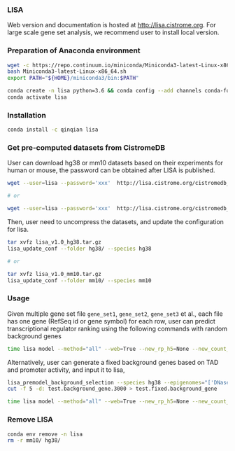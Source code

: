 ### LISA
Web version and documentation is hosted at http://lisa.cistrome.org. For large scale gene set analysis, we recommend user to install local version.

### Preparation of Anaconda environment

``` sh
wget -c https://repo.continuum.io/miniconda/Miniconda3-latest-Linux-x86_64.sh
bash Miniconda3-latest-Linux-x86_64.sh
export PATH="${HOME}/miniconda3/bin:$PATH"

conda create -n lisa python=3.6 && conda config --add channels conda-forge && conda config --add channels bioconda
conda activate lisa
```

### Installation

``` sh
conda install -c qinqian lisa
```

### Get pre-computed datasets from CistromeDB

User can download hg38 or mm10 datasets based on their experiments for human or mouse, the password can be obtained after LISA is published.

``` sh
wget --user=lisa --password='xxx'  http://lisa.cistrome.org/cistromedb_data/lisa_v1.0_hg38.tar.gz

# or

wget --user=lisa --password='xxx'  http://lisa.cistrome.org/cistromedb_data/lisa_v1.0_mm10.tar.gz
```

Then, user need to uncompress the datasets, and update the configuration for lisa. 

``` sh
tar xvfz lisa_v1.0_hg38.tar.gz
lisa_update_conf --folder hg38/ --species hg38

# or

tar xvfz lisa_v1.0_mm10.tar.gz
lisa_update_conf --folder mm10/ --species mm10
```

### Usage

Given multiple gene set file `gene_set1`, `gene_set2`, `gene_set3` et al., each file has one gene (RefSeq id or gene symbol) for each row, user can predict transcriptional regulator ranking using the following commands with random background genes

``` sh 
time lisa model --method="all" --web=True --new_rp_h5=None --new_count_h5=None --species hg38 --epigenome "['DNase', 'H3K27ac']" --cluster=False --covariates=False --random=True --prefix first_run --background=None --stat_background_number=500 --threads 4 gene_set1 gene_set2 gene_set3 ...
```

Alternatively, user can generate a fixed background genes based on TAD and promoter activity, and input it to lisa,

``` sh
lisa_premodel_background_selection --species hg38 --epigenomes="['DNase']" --gene_set=None --prefix=test --random=None --background=dynamic_auto_tad
cut -f 5 -d: test.background_gene.3000 > test.fixed.background_gene

time lisa model --method="all" --web=True --new_rp_h5=None --new_count_h5=None --species hg38 --epigenome "['DNase', 'H3K27ac']" --cluster=False --covariates=False --random=True --prefix first_run --background=test.fixed.background_gene --stat_background_number=500 --threads 4 gene_set1 gene_set2 gene_set3 ...
```

### Remove LISA

``` sh
conda env remove -n lisa
rm -r mm10/ hg38/
```

